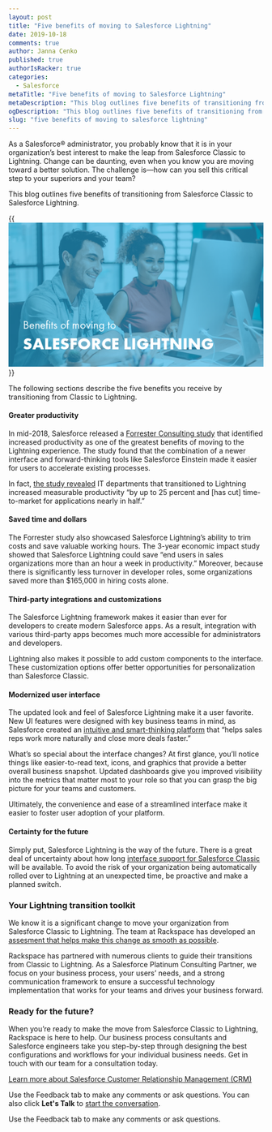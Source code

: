 ```yaml
---
layout: post
title: "Five benefits of moving to Salesforce Lightning"
date: 2019-10-18
comments: true
author: Janna Cenko
published: true
authorIsRacker: true
categories:
  - Salesforce
metaTitle: "Five benefits of moving to Salesforce Lightning"
metaDescription: "This blog outlines five benefits of transitioning from Salesforce Classic to Salesforce Lightning."
ogDescription: "This blog outlines five benefits of transitioning from Salesforce Classic to Salesforce Lightning."
slug: "five benefits of moving to salesforce lightning" 
---
```


As a Salesforce&reg; administrator, you probably know that it is in your organization’s
best interest to make the leap from Salesforce Classic to Lightning. Change can be
daunting, even when you know you are moving toward a better solution. The challenge
is&mdash;how can you sell this critical step to your superiors and your team?

This blog outlines five benefits of transitioning from Salesforce Classic to Salesforce Lightning.

<!--more-->
{{<img src="Picture1.png" title="" alt="">}}

The following sections describe the five benefits you receive by transitioning
from Classic to Lightning.

#### Greater productivity

In mid-2018, Salesforce released a
[Forrester Consulting study](https://www.prnewswire.com/news-releases/total-economic-impact-study-on-salesforce-lightning-shows-341-percent-return-on-investment-over-three-years-300661371.html)
that identified increased productivity as one of the greatest benefits of moving
to the Lightning experience. The study found that the combination of a newer
interface and forward-thinking tools like Salesforce Einstein made it easier for
users to accelerate existing processes.

In fact,
[the study revealed](https://www.prnewswire.com/news-releases/total-economic-impact-study-on-salesforce-lightning-shows-341-percent-return-on-investment-over-three-years-300661371.html)
IT departments that transitioned to Lightning increased measurable productivity
“by up to 25 percent and [has cut] time-to-market for applications nearly in half.”

#### Saved time and dollars

The Forrester study also showcased Salesforce Lightning’s ability to trim costs
and save valuable working hours. The 3-year economic impact study showed that
Salesforce Lightning could save “end users in sales organizations more than an
hour a week in productivity.” Moreover, because there is significantly less
turnover in developer roles, some organizations saved more than $165,000 in
hiring costs alone.

#### Third-party integrations and customizations

The Salesforce Lightning framework makes it easier than ever for developers to
create modern Salesforce apps. As a result, integration with various third-party
apps becomes much more accessible for administrators and developers.

Lightning also makes it possible to add custom components to the interface. These
customization options offer better opportunities for personalization than
Salesforce Classic.

#### Modernized user interface

The updated look and feel of Salesforce Lightning make it a user favorite. New
UI features were designed with key business teams in mind, as Salesforce created
an [intuitive and smart-thinking platform](https://releasenotes.docs.salesforce.com/en-us/spring16/release-notes/rn_lex.htm)
that “helps sales reps work more naturally and close more deals faster.”

What’s so special about the interface changes? At first glance, you’ll notice
things like easier-to-read text, icons, and graphics that provide a better
overall business snapshot. Updated dashboards give you improved visibility into
the metrics that matter most to your role so that you can grasp the big picture
for your teams and customers.

Ultimately, the convenience and ease of a streamlined interface make it easier
to foster user adoption of your platform.

#### Certainty for the future

Simply put, Salesforce Lightning is the way of the future. There is a great deal
of uncertainty about how long
[interface support for Salesforce Classic](https://tech.co/crm-software/salesforce-lightning-vs-classic-compared)
will be available. To avoid the risk of your organization being automatically
rolled over to Lightning at an unexpected time, be proactive and make a planned
switch.

### Your Lightning transition toolkit

We know it is a significant change to move your organization from Salesforce
Classic to Lightning. The team at Rackspace has developed an
[assesment that helps make this change as smooth as possible](https://www.rackspace.com/resources/salesforce-lightning-conversion-assessment).

Rackspace has partnered with numerous clients to guide their transitions from
Classic to Lightning. As a Salesforce Platinum Consulting Partner, we focus on
your business process, your users’ needs, and a strong communication framework
to ensure a successful technology implementation that works for your teams and
drives your business forward.

### Ready for the future?

When you’re ready to make the move from Salesforce Classic to Lightning,
Rackspace is here to help. Our business process consultants and Salesforce
engineers take you step-by-step through designing the best configurations and
workflows for your individual business needs. Get in touch with our team for a
consultation today.

<a class="cta blue" id="cta" href="https://www.rackspace.com/salesforce">Learn more about Salesforce Customer Relationship Management (CRM)</a>

Use the Feedback tab to make any comments or ask questions. You can also click
**Let's Talk** to [start the conversation](https://www.rackspace.com/).

Use the Feedback tab to make any comments or ask questions.


